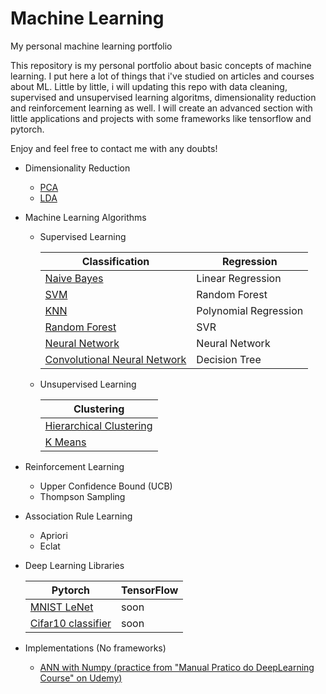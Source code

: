 # Machine Learning
My personal machine learning portfolio

This repository is my personal portfolio about basic concepts of machine learning. I put here a lot of things that i've studied on articles and courses about ML. Little by little, i will updating this repo with data cleaning, supervised and unsupervised learning algoritms, dimensionality reduction and reinforcement learning as well. I will create an advanced section with little applications and projects with some frameworks like tensorflow and pytorch.

Enjoy and feel free to contact me with any doubts! 

* Dimensionality Reduction
  * [PCA](https://github.com/nilbsongalindo/MachineLearning/blob/master/PCA.ipynb)
  * [LDA](https://github.com/nilbsongalindo/MachineLearning/blob/master/LDA.ipynb)

* Machine Learning Algorithms

  * Supervised Learning

    | Classification | Regression |
    | --- | --- |
    | [Naive Bayes](https://github.com/nilbsongalindo/MachineLearning/blob/master/Naive%20Bayes.ipynb) | Linear Regression |
    | [SVM](https://github.com/nilbsongalindo/MachineLearning/blob/master/SVM.ipynb) | Random Forest |
    | [KNN](https://github.com/nilbsongalindo/MachineLearning/blob/master/KNN.ipynb) | Polynomial Regression |
    | [Random Forest](https://github.com/nilbsongalindo/MachineLearning/blob/master/Random%20Forest.ipynb)| SVR |
    | [Neural Network](https://github.com/nilbsongalindo/MachineLearning/blob/master/Neural%20Networks%20with%20Keras.ipynb)| Neural Network |
    | [Convolutional Neural Network](https://github.com/nilbsongalindo/MachineLearning/blob/master/CNN%20with%20Keras.ipynb)| Decision Tree |
    
  * Unsupervised Learning
   
      | Clustering |
      | --- |
      | [Hierarchical Clustering](https://github.com/nilbsongalindo/MachineLearning/blob/master/Hierarchical%20Clustering.ipynb) |
      | [K Means](https://github.com/nilbsongalindo/MachineLearning/blob/master/K%20Means%20.ipynb) | 
    
 * Reinforcement Learning
    * Upper Confidence Bound (UCB)
    * Thompson Sampling
    
  * Association Rule Learning
    * Apriori
    * Eclat
 
 * Deep Learning Libraries
   
    | Pytorch | TensorFlow|
    | --- | --- |
    | [MNIST LeNet](https://github.com/nilbsongalindo/MachineLearning/blob/master/MNIST%20LeNet.ipynb)| soon |
    | [Cifar10 classifier](https://github.com/nilbsongalindo/MachineLearning/blob/master/Ann-Cifar10.ipynb)| soon |
   
 
  * Implementations (No frameworks)
   
    * [ANN with Numpy (practice from "Manual Pratico do DeepLearning Course" on Udemy)](https://github.com/nilbsongalindo/MachineLearning/blob/master/ANN%20with%20Numpy.ipynb)

